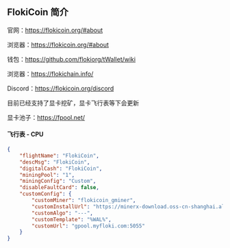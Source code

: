 

## FlokiCoin 简介

官网：https://flokicoin.org/#about

浏览器：https://flokicoin.org/#about

钱包：https://github.com/flokiorg/tWallet/wiki

浏览器：https://flokichain.info/

Discord：https://flokicoin.org/discord



目前已经支持了显卡挖矿，显卡飞行表等下会更新

显卡池子：https://fpool.net/



#### 飞行表 - CPU

```json
{
    "flightName": "FlokiCoin",
    "descMsg": "FlokiCoin",
    "digitalCash": "FlokiCoin",
    "miningPool": "1",
    "miningConfig": "Custom",
    "disableFaultCard": false,
    "customConfig": {
        "customMiner": "flokicoin_gminer",
        "customInstallUrl": "https://minerx-download.oss-cn-shanghai.aliyuncs.com/20250426_flokicoin/flokicoin_gminer-v0.1.0.2.tar.gz",
        "customAlgo": "---",
        "customTemplate": "%WAL%",
        "customUrl": "gpool.myfloki.com:5055"
    }
}
```



